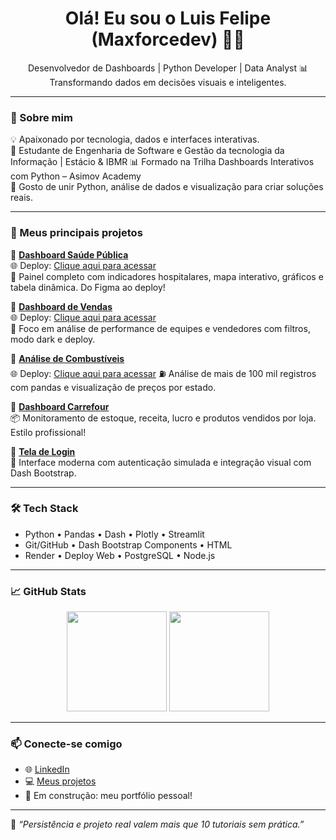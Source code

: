 <h1 align="center">Olá! Eu sou o Luis Felipe (Maxforcedev) 👨‍💻</h1>

<p align="center">
  Desenvolvedor de Dashboards | Python Developer | Data Analyst 📊<br>
  Transformando dados em decisões visuais e inteligentes.
</p>

---

### 🚀 Sobre mim

💡 Apaixonado por tecnologia, dados e interfaces interativas.  
📍 Estudante de Engenharia de Software e Gestão da tecnologia da Informação | Estácio & IBMR
📊 Formado na Trilha Dashboards Interativos com Python – Asimov Academy  
🔧 Gosto de unir Python, análise de dados e visualização para criar soluções reais.

---

### 💼 Meus principais projetos

🔹 **[Dashboard Saúde Pública](https://github.com/maxforcedev/dashboard-saudepublica)**  
🌐 Deploy: [Clique aqui para acessar](https://dashboard-saudepublica.onrender.com)  
🏥 Painel completo com indicadores hospitalares, mapa interativo, gráficos e tabela dinâmica. Do Figma ao deploy!

🔹 **[Dashboard de Vendas](https://github.com/maxforcedev/dashboard-vendas)**  
🌐 Deploy: [Clique aqui para acessar](https://dashboard-vendas.onrender.com)  
🧠 Foco em análise de performance de equipes e vendedores com filtros, modo dark e deploy.

🔹 **[Análise de Combustíveis](https://github.com/maxforcedev/analise-gasolina)**  
🌐 Deploy: [Clique aqui para acessar](https://analise-gasolina.onrender.com/)
⛽ Análise de mais de 100 mil registros com pandas e visualização de preços por estado.

🔹 **[Dashboard Carrefour](https://github.com/maxforcedev/dashboard-carrefour)**  
📦 Monitoramento de estoque, receita, lucro e produtos vendidos por loja. Estilo profissional!

🔹 **[Tela de Login](https://github.com/maxforcedev/tela-login-dash)**  
🔐 Interface moderna com autenticação simulada e integração visual com Dash Bootstrap.

---

### 🛠️ Tech Stack

- Python • Pandas • Dash • Plotly • Streamlit  
- Git/GitHub • Dash Bootstrap Components • HTML  
- Render • Deploy Web • PostgreSQL • Node.js

---

### 📈 GitHub Stats

<p align="center">
  <img height="160em" src="https://github-readme-stats.vercel.app/api?username=maxforcedev&show_icons=true&theme=dark&count_private=true"/>
  <img height="160em" src="https://github-readme-stats.vercel.app/api/top-langs/?username=maxforcedev&layout=compact&theme=dark"/>
</p>

---

### 📫 Conecte-se comigo

- 🌐 [LinkedIn](https://www.linkedin.com/in/maxforcedev)
- 💻 [Meus projetos](https://github.com/maxforcedev?tab=repositories)
- 🚀 Em construção: meu portfólio pessoal!

---

🧠 *“Persistência e projeto real valem mais que 10 tutoriais sem prática.”*  
